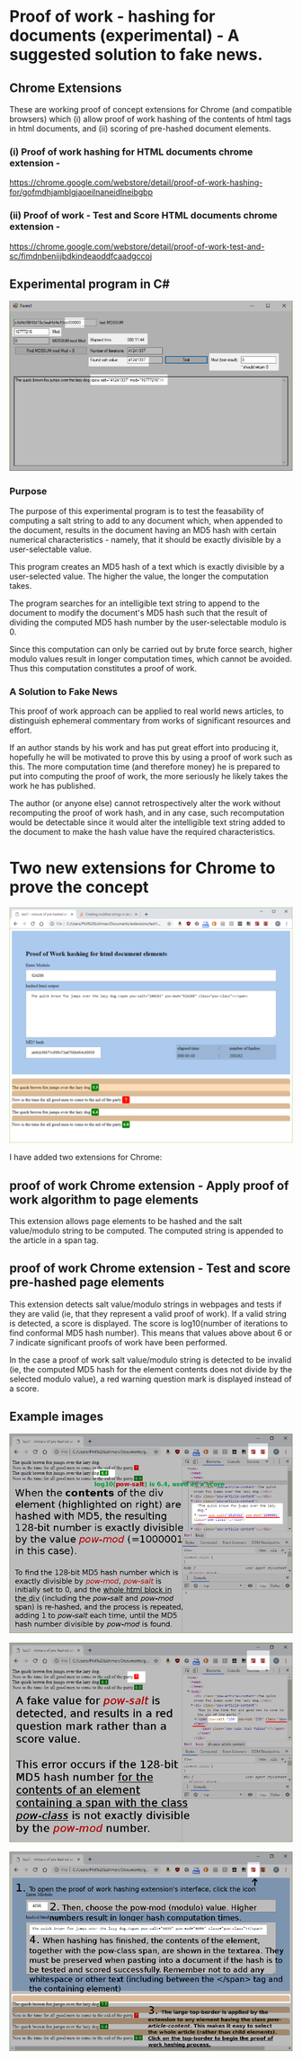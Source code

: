 # Proof of work - hashing for documents (experimental) - A suggested solution to fake news.

## Chrome Extensions
These are working proof of concept extensions for Chrome (and compatible browsers) which (i) allow proof of work hashing of the contents of html tags in html documents, and (ii) scoring of pre-hashed document elements.
### (i) Proof of work hashing for HTML documents chrome extension - 
https://chrome.google.com/webstore/detail/proof-of-work-hashing-for/gofmdhjamblgjaoeilnaneidlneibgbp
### (ii) Proof of work - Test and Score HTML documents chrome extension - 
https://chrome.google.com/webstore/detail/proof-of-work-test-and-sc/fimdnbeniijbdkindeaoddfcaadgccoj


## Experimental program in C#
![Preview1](./pow.png)

### Purpose
The purpose of this experimental program is to test the feasability of computing a salt string to add to any document which, when appended to the document, results in the document having an MD5 hash with certain numerical characteristics - namely, that it should be exactly divisible by a user-selectable value.

This program creates an MD5 hash of a text which is exactly divisible by a user-selected value. The higher the value, the longer the computation takes.

The program searches for an intelligible text string to append to the document to modify the document's MD5 hash such that the result of dividing the computed MD5 hash number by the user-selectable modulo is 0.

Since this computation can only be carried out by brute force search, higher modulo values result in longer computation times, which cannot be avoided. Thus this computation constitutes a proof of work.

### A Solution to Fake News
This proof of work approach can be applied to real world news articles, to distinguish ephemeral commentary from works of significant resources and effort.

If an author stands by his work and has put great effort into producing it, hopefully he will be motivated to prove this by using a proof of work such as this. The more computation time (and therefore money) he is prepared to put into computing the proof of work, the more seriously he likely takes the work he has published.

The author (or anyone else) cannot retrospectively alter the work without recomputing the proof of work hash, and in any case, such recomputation would be detectable since it would alter the intelligible text string added to the document to make the hash value have the required characteristics.

# Two new extensions for Chrome to prove the concept
![Preview2](<./chrome extensions/proof of work 4.png>)

I have added two extensions for Chrome: 
## proof of work Chrome extension - Apply proof of work algorithm to page elements
This extension allows page elements to be hashed and the salt value/modulo string to be computed. The computed string is appended to the article in a span tag.

## proof of work Chrome extension - Test and score pre-hashed page elements
This extension detects salt value/modulo strings in webpages and tests if they are valid (ie, that they represent a valid proof of work). If a valid string is detected, a score is displayed. The score is log10(number of iterations to find conformal MD5 hash number). This means that values above about 6 or 7 indicate significant proofs of work have been performed.

In the case a proof of work salt value/modulo string is detected to be invalid (ie, the computed MD5 hash for the element contents does not divide by the selected modulo value), a red warning question mark is displayed instead of a score.

## Example images
![Preview3](<./chrome extensions/proof of work 1.png>)

![Preview4](<./chrome extensions/proof of work 2.png>)

![Preview5](<./chrome extensions/proof of work 3.png>)

